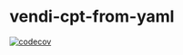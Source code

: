 # vendi-cpt-from-yaml

[![codecov](https://codecov.io/gh/vendi-advertising/vendi-cpt-from-yaml/branch/master/graph/badge.svg)](https://codecov.io/gh/vendi-advertising/vendi-cpt-from-yaml)
